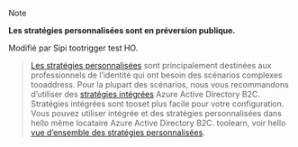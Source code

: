 > [!NOTE]
> **Les stratégies personnalisées sont en préversion publique.**

Modifié par Sipi tootrigger test HO.

> [Les stratégies personnalisées](..\articles\active-directory-b2c\active-directory-b2c-overview-custom.md#custom-policies) sont principalement destinées aux professionnels de l’identité qui ont besoin des scénarios complexes tooaddress. Pour la plupart des scénarios, nous vous recommandons d’utiliser des [stratégies intégrées](..\articles\active-directory-b2c\active-directory-b2c-overview-custom.md) Azure Active Directory B2C. Stratégies intégrées sont tooset plus facile pour votre configuration. Vous pouvez utiliser intégrée et des stratégies personnalisées dans hello même locataire Azure Active Directory B2C. toolearn, voir hello [vue d’ensemble des stratégies personnalisées](..\articles\active-directory-b2c\active-directory-b2c-overview-custom.md).

